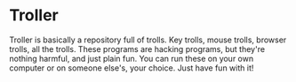 # Troller
Troller is basically a repository full of trolls. Key trolls, mouse trolls, browser trolls, all the trolls. These programs are hacking programs, but they're nothing harmful, and just plain fun. You can run these on your own computer or on someone else's, your choice. Just have fun with it!
